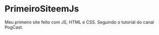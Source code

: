 # PrimeiroSiteemJs
 Meu primeiro site feito com JS, HTML e CSS.
 Seguindo o tutorial do canal PogCast.
